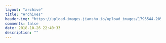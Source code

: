 ```yaml
---
layout: "archive"
title: "Archives"
header-img: "https://upload-images.jianshu.io/upload_images/1793544-20594f91db13f6ba.jpg?imageMogr2/auto-orient/strip%7CimageView2/2/w/1240"
comments: false
date: 2018-10-26 22:40:33
description: ""
---
```

